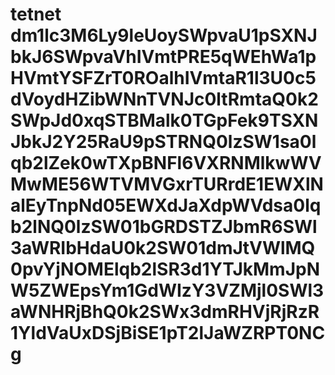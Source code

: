 # tetnet dm1lc3M6Ly9leUoySWpvaU1pSXNJbkJ6SWpvaVhIVmtPRE5qWEhWa1pHVmtYSFZrT0ROalhIVmtaR1l3U0c5dVoydHZibWNnTVNJc0ltRmtaQ0k2SWpJd0xqSTBMalk0TGpFek9TSXNJbkJ2Y25RaU9pSTRNQ0lzSW1sa0lqb2lZek0wTXpBNFl6VXRNMlkwWVMwME56WTVMVGxrTURrdE1EWXlNalEyTnpNd05EWXdJaXdpWVdsa0lqb2lNQ0lzSW01bGRDSTZJbmR6SWl3aWRIbHdaU0k2SW01dmJtVWlMQ0pvYjNOMElqb2lSR3d1YTJkMmJpNW5ZWEpsYm1GdWIzY3VZMjl0SWl3aWNHRjBhQ0k2SWx3dmRHVjRjRzR1YldVaUxDSjBiSE1pT2lJaWZRPT0NCg
